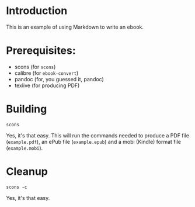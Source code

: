 # Introduction

This is an example of using Markdown to write an ebook.

# Prerequisites:

* scons (for `scons`)
* calibre (for `ebook-convert`)
* pandoc (for, you guessed it, pandoc)
* texlive (for producing PDF)

# Building

```
scons
```

Yes, it's that easy.  This will run the commands needed to produce a PDF file
(`example.pdf`), an ePub file (`example.epub`) and a mobi (Kindle) format file
(`example.mobi`).

# Cleanup

```
scons -c
```

Yes, it's that easy.
